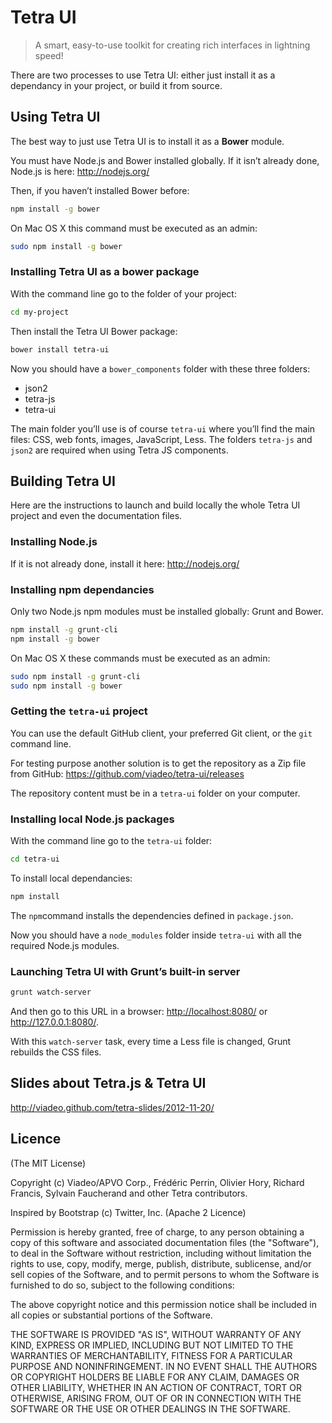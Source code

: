 Tetra UI
========

> A smart, easy-to-use toolkit for creating rich interfaces in lightning speed!

There are two processes to use Tetra UI: either just install it as a dependancy in your project, or build it from source.

## Using Tetra UI

The best way to just use Tetra UI is to install it as a **Bower** module.

You must have Node.js and Bower installed globally. If it isn’t already done, Node.js is here: <http://nodejs.org/>

Then, if you haven’t installed Bower before:

```bash
npm install -g bower
```

On Mac OS X this command must be executed as an admin:

```bash
sudo npm install -g bower
```

### Installing Tetra UI as a bower package

With the command line go to the folder of your project:

```bash
cd my-project
```

Then install the Tetra UI Bower package:

```bash
bower install tetra-ui
```

Now you should have a `bower_components` folder with these three folders:

- json2
- tetra-js
- tetra-ui

The main folder you’ll use is of course `tetra-ui` where you’ll find the main files: CSS, web fonts, images, JavaScript, Less. The folders `tetra-js` and `json2` are required when using Tetra JS components.

## Building Tetra UI

Here are the instructions to launch and build locally the whole Tetra UI project and even the documentation files.

### Installing Node.js

If it is not already done, install it here:
<http://nodejs.org/>

### Installing npm dependancies

Only two Node.js npm modules must be installed globally: Grunt and Bower.

```bash
npm install -g grunt-cli
npm install -g bower
```

On Mac OS X these commands must be executed as an admin:

```bash
sudo npm install -g grunt-cli
sudo npm install -g bower
```

### Getting the `tetra-ui` project

You can use the default GitHub client, your preferred Git client, or the `git` command line.

For testing purpose another solution is to get the repository as a Zip file from GitHub: <https://github.com/viadeo/tetra-ui/releases>

The repository content must be in a `tetra-ui` folder on your computer.

### Installing local Node.js packages

With the command line go to the `tetra-ui` folder:

```bash
cd tetra-ui
```

To install local dependancies:

```bash
npm install
```

The `npm`command installs the dependencies defined in `package.json`.

Now you should have a `node_modules` folder inside `tetra-ui` with all the required Node.js modules.

### Launching Tetra UI with Grunt’s built-in server

```bash
grunt watch-server
```

And then go to this URL in a browser: <http://localhost:8080/> or <http://127.0.0.1:8080/>.

With this `watch-server` task, every time a Less file is changed, Grunt rebuilds the CSS files.

## Slides about Tetra.js & Tetra UI

<http://viadeo.github.com/tetra-slides/2012-11-20/>

Licence
-------
(The MIT License)

Copyright (c) Viadeo/APVO Corp., Frédéric Perrin, Olivier Hory,
Richard Francis, Sylvain Faucherand and other Tetra contributors.

Inspired by Bootstrap (c) Twitter, Inc. (Apache 2 Licence)

Permission is hereby granted, free of charge, to any person obtaining a copy of this software and associated documentation files (the "Software"), to deal in the Software without restriction, including without limitation the rights to use, copy, modify, merge, publish, distribute, sublicense, and/or sell copies of the Software, and to permit persons to whom the Software is furnished to do so, subject to the following conditions:

The above copyright notice and this permission notice shall be included in all copies or substantial portions of the Software.

THE SOFTWARE IS PROVIDED "AS IS", WITHOUT WARRANTY OF ANY KIND, EXPRESS OR IMPLIED, INCLUDING BUT NOT LIMITED TO THE WARRANTIES OF MERCHANTABILITY, FITNESS FOR A PARTICULAR PURPOSE AND NONINFRINGEMENT. IN NO EVENT SHALL THE AUTHORS OR COPYRIGHT HOLDERS BE LIABLE FOR ANY CLAIM, DAMAGES OR OTHER LIABILITY, WHETHER IN AN ACTION OF CONTRACT, TORT OR OTHERWISE, ARISING FROM, OUT OF OR IN CONNECTION WITH THE SOFTWARE OR THE USE OR OTHER DEALINGS IN THE SOFTWARE.
